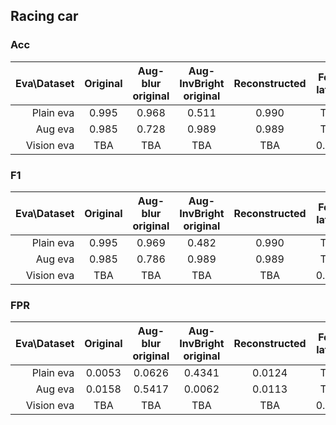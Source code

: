 


## Racing car

### Acc

| Eva\Dataset | Original | Aug-blur original | Aug-InvBright original |Reconstructed | Fore. latent | Fore. img |
|------------:|:--------:|:-----------------:|:----------------------:|:------------: |:------------:|:---------:|
|   Plain eva |   0.995    |        0.968        |   0.511   | 0.990       | TBA        |0.390        |
|     Aug eva |   0.985    |        0.728        |   0.989   |   0.989      | TBA        |0.321        |
|  Vision eva |   TBA    |        TBA        |          TBA           | TBA        |    0.983    |    0.971     |

### F1

| Eva\Dataset | Original | Aug-blur original |Aug-InvBright original | Reconstructed | Fore. latent | Fore. img |
|------------:|:--------:|:------------:|:------------: |:------------:|:---------:|:---------:|
|   Plain eva |   0.995    |     0.969      |0.482 |0.990 |TBA |0.075        |
|     Aug eva |  0.985    |     0.786      |0.989 |0.989 |TBA |0.297        |
|  Vision eva |   TBA    |     TBA      |TBA |TBA |0.999  |  TBA     |

### FPR

| Eva\Dataset | Original | Aug-blur original |    Aug-InvBright original     | Reconstructed | Fore. latent | Fore. img |
|------------:|:--------:|:------------:|:--------------------:|:------------:|:---------:|:---------:|
|   Plain eva |   0.0053    |    0.0626     | 0.4341  |0.0124|TBA |0.0820       |
|     Aug eva |   0.0158    |    0.5417      | 0.0062 |0.0113 |TBA |0.5543       |
|  Vision eva |   TBA    |     TBA      |         TBA          |TBA |0.011  |    TBA   |

[//]: # (## Cart pole)

[//]: # ()
[//]: # ()
[//]: # ()
[//]: # (### Acc)

[//]: # ()
[//]: # (| Eva\Dataset | Original | Aug-blur original | Aug-InvBright original |Reconstructed | Fore. latent | Fore. img |)

[//]: # (|------------:|:--------:|:-----------------:|:----------------------:|:------------: |:------------:|:---------:|)

[//]: # (|   Plain eva |   0.9880066355810617    |        0.6458819045911047        |   0.5105756578947368   | 0.9903042763157894        | TBA        |TBA        |)

[//]: # (|     Aug eva |   0.9848930921052632    |        0.7280592105263158        |   0.9891694078947368   |   0.9890213815789474      | TBA        |TBA        |)

[//]: # (|  Vision eva |   TBA    |        TBA        |          TBA           | TBA        | TBA        |TBA        |)

[//]: # ()
[//]: # (### F1)

[//]: # ()
[//]: # (| Eva\Dataset | Original | Aug-blur original |Aug-InvBright original | Reconstructed | Fore. latent | Fore. img |)

[//]: # (|------------:|:--------:|:------------:|:------------: |:------------:|:---------:|:---------:|)

[//]: # (|   Plain eva |   0.9879648167727711    |     0.4537957504192528      |0.4819373596336984 |0.9903304382058411 |TBA |TBA        |)

[//]: # (|     Aug eva |  0.9849029002539469    |     0.7858290155440415      |0.9891193892978413 |0.989024901552956 |TBA |TBA        |)

[//]: # (|  Vision eva |   TBA    |     TBA      |TBA |TBA |TBA |TBA        |)

[//]: # ()
[//]: # (### FPR)

[//]: # ()
[//]: # (| Eva\Dataset | Original | Aug-blur original |    Aug-InvBright original     | Reconstructed | Fore. latent | Fore. img |)

[//]: # (|------------:|:--------:|:------------:|:--------------------:|:------------:|:---------:|:---------:|)

[//]: # (|   Plain eva |  0.008518651362984218    |    0.0024435078909612624      | 0.43414473684210525  |0.012401315789473684 |TBA |TBA        |)

[//]: # (|     Aug eva |   0.01575657894736842    |    0.5416776315789473      | 0.006233552631578947 |0.011299342105263158 |TBA |TBA        |)

[//]: # (|  Vision eva |   TBA    |     TBA      |         TBA          |TBA |TBA |TBA        |)
